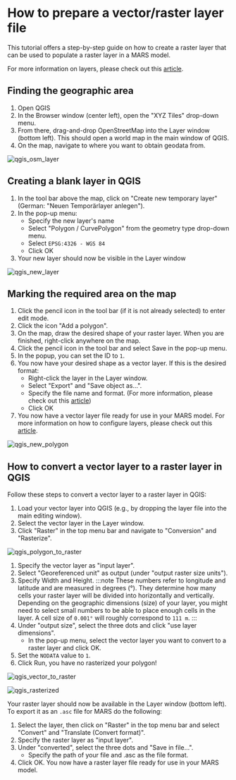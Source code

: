 # How to prepare a vector/raster layer file

This tutorial offers a step-by-step guide on how to create a raster layer that can be used to populate a raster layer in a MARS model.

For more information on layers, please check out this [article](../development/layers.md).

## Finding the geographic area

1. Open QGIS
2. In the Browser window (center left), open the "XYZ Tiles" drop-down menu.
3. From there, drag-and-drop OpenStreetMap into the Layer window (bottom left). This should open a world map in the main window of QGIS.
4. On the map, navigate to where you want to obtain geodata from.

![qgis_osm_layer](./qgis_osm_layer.png)

## Creating a blank layer in QGIS

1. In the tool bar above the map, click on "Create new temporary layer" (German: "Neuen Temporärlayer anlegen").
2. In the pop-up menu:
    - Specify the new layer's name
    - Select "Polygon / CurvePolygon" from the geometry type drop-down menu.
    - Select `EPSG:4326 - WGS 84`
    - Click OK
3. Your new layer should now be visible in the Layer window

![qgis_new_layer](./qgis_new_layer.png)

## Marking the required area on the map

1. Click the pencil icon in the tool bar (if it is not already selected) to enter edit mode.
2. Click the icon "Add a polygon".        
3. On the map, draw the desired shape of your raster layer. When you are finished, right-click anywhere on the map.
4. Click the pencil icon in the tool bar and select Save in the pop-up menu.
5. In the popup, you can set the ID to `1`.
6. You now have your desired shape as a vector layer. If this is the desired format:
    - Right-click the layer in the Layer window.
    - Select "Export" and "Save object as...".
    - Specify the file name and format. (For more information, please check out this [article](./geospatial_data_sources.md))
    - Click OK
7. You now have a vector layer file ready for use in your MARS model. For more information on how to configure layers, please check out this [article](../configuration/layer_config.md).

![qgis_new_polygon](./qgis_new_polygon.png)

## How to convert a vector layer to a raster layer in QGIS

Follow these steps to convert a vector layer to a raster layer in QGIS:	

1. Load your vector layer into QGIS (e.g., by dropping the layer file into the main editing window).
2. Select the vector layer in the Layer window.
3. Click "Raster" in the top menu bar and navigate to "Conversion" and "Rasterize".

![qgis_polygon_to_raster](qgis_polygon_to_raster.png)

1. Specify the vector layer as "input layer".
2. Select "Georeferenced unit" as output (under "output raster size units").
3. Specify Width and Height.
    :::note
    These numbers refer to longitude and latitude and are measured in degrees (°). They determine how many cells your raster layer will be divided into horizontally and vertically. Depending on the geographic dimensions (size) of your layer, you might need to select small numbers to be able to place enough cells in the layer.  A cell size of `0.001°` will roughly correspond to `111 m`.
    :::
4. Under "output size", select the three dots and click "use layer dimensions".
    - In the pop-up menu, select the vector layer you want to convert to a raster layer and click OK.
5. Set the `NODATA` value to `1`.
6. Click Run, you have no rasterized your polygon!

![qgis_vector_to_raster](qgis_vector_to_raster.png)

![qgis_rasterized](qgis_rasterized.png)

Your raster layer should now be available in the Layer window (bottom left). To export it as an `.asc` file for MARS do the following:

1. Select the layer, then click on "Raster" in the top menu bar and select "Convert" and "Translate (Convert format)".
2. Specify the raster layer as "input layer".
3. Under "converted", select the three dots and "Save in file…".
    - Specify the path of your file and .asc as the file format.
5. Click OK. You now have a raster layer file ready for use in your MARS model.
